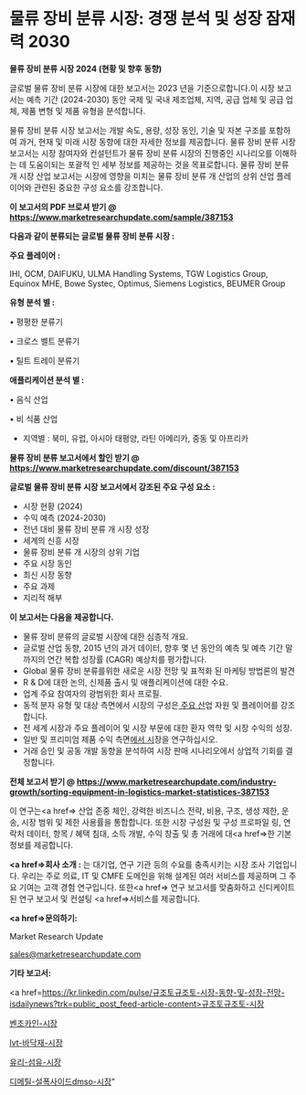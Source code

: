 # 물류 장비 분류 시장: 경쟁 분석 및 성장 잠재력 2030

<strong>물류 장비 분류 시장 2024 (현황 및 향후 동향)</strong>

글로벌 물류 장비 분류 시장에 대한 보고서는 2023 년을 기준으로합니다.이 시장 보고서는 예측 기간 (2024-2030) 동안 국제 및 국내 제조업체, 지역, 공급 업체 및 공급 업체, 제품 변형 및 제품 유형을 분석합니다.

물류 장비 분류 시장 보고서는 개발 속도, 용량, 성장 동인, 기술 및 자본 구조를 포함하여 과거, 현재 및 미래 시장 동향에 대한 자세한 정보를 제공합니다. 물류 장비 분류 시장 보고서는 시장 참여자와 컨설턴트가 물류 장비 분류 시장의 진행중인 시나리오를 이해하는 데 도움이되는 포괄적 인 세부 정보를 제공하는 것을 목표로합니다. 물류 장비 분류 개 시장 산업 보고서는 시장에 영향을 미치는 물류 장비 분류 개 산업의 상위 산업 플레이어와 관련된 중요한 구성 요소를 강조합니다.



<strong>이 보고서의 PDF 브로셔 받기 @ <a href=https://www.marketresearchupdate.com/sample/387153>https://www.marketresearchupdate.com/sample/387153</a></strong>



<strong>다음과 같이 분류되는 글로벌 물류 장비 분류 시장 :</strong>



<strong>주요 플레이어 :</strong>

IHI, OCM, DAIFUKU, ULMA Handling Systems, TGW Logistics Group, Equinox MHE, Bowe Systec, Optimus, Siemens Logistics, BEUMER Group



<strong>유형 분석 별 :</strong>

• 평평한 분류기

• 크로스 벨트 분류기

• 틸트 트레이 분류기



<strong>애플리케이션 분석 별 :</strong>

• 음식 산업

• 비 식품 산업

<ul>
  <li>지역별 : 북미, 유럽, 아시아 태평양, 라틴 아메리카, 중동 및 아프리카</li>
</ul>


<strong>물류 장비 분류 보고서에서 할인 받기 @ <a href=https://www.marketresearchupdate.com/discount/387153>https://www.marketresearchupdate.com/discount/387153</a></strong>



<strong>글로벌 물류 장비 분류 시장 보고서에서 강조된 주요 구성 요소 :</strong>
<ul>
  <li>시장 현황 (2024)</li>
  <li>수익 예측 (2024-2030)</li>
  <li>전년 대비 물류 장비 분류 개 시장 성장</li>
  <li>세계의 신흥 시장</li>
  <li>물류 장비 분류 개 시장의 상위 기업</li>
  <li>주요 시장 동인</li>
  <li>최신 시장 동향</li>
  <li>주요 과제</li>
  <li>지리적 해부</li>
</ul>


<strong>이 보고서는 다음을 제공합니다.</strong>
<ul>
  <li>물류 장비 분류의 글로벌 시장에 대한 심층적 개요.</li>
  <li>글로벌 산업 동향, 2015 년의 과거 데이터, 향후 몇 년 동안의 예측 및 예측 기간 말까지의 연간 복합 성장률 (CAGR) 예상치를 평가합니다.</li>
  <li>Global 물류 장비 분류를위한 새로운 시장 전망 및 표적화 된 마케팅 방법론의 발견</li>
  <li>R &amp; D에 대한 논의, 신제품 출시 및 애플리케이션에 대한 수요.</li>
  <li>업계 주요 참여자의 광범위한 회사 프로필.</li>
  <li>동적 분자 유형 및 대상 측면에서 시장의 구성은<a href=> 주요 산</a>업 자원 및 플레이어를 강조합니다.</li>
  <li>전 세계 시장과 주요 플레이어 및 시장 부문에 대한 환자 역학 및 시장 수익의 성장.</li>
  <li>일반 및 프리미엄 제품 수익 측면<a href=>에서 시</a>장을 연구하십시오.</li>
  <li>거래 승인 및 공동 개발 동향을 분석하여 시장 판매 시나리오에서 상업적 기회를 결정합니다.</li>
</ul>



<strong>전체 보고서 받기 @ <a href=https://www.marketresearchupdate.com/industry-growth/sorting-equipment-in-logistics-market-statistices-387153>https://www.marketresearchupdate.com/industry-growth/sorting-equipment-in-logistics-market-statistices-387153</a></strong>

이 연구는<a href=> 산업 존중</a> 체인, 강력한 비즈니스 전략, 비용, 구조, 생성 제한, 운송, 시장 범위 및 제한 사용률을 통합합니다. 또한 시장 구성원 및 구성 프로파일 링, 연락처 데이터, 항목 / 혜택 침대, 소득 개발, 수익 창출 및 총 거래에 대<a href=>한 기본 </a>정보를 제공합니다.



<strong><a href=>회사 소</a>개 :</strong>
는 대기업, 연구 기관 등의 수요를 충족시키는 시장 조사 기업입니다. 우리는 주로 의료, IT 및 CMFE 도메인을 위해 설계된 여러 서비스를 제공하며 그 주요 기여는 고객 경험 연구입니다. 또한<a href=> 연구 보</a>고서를 맞춤화하고 신디케이트 된 연구 보고서 및 컨설팅 <a href=>서비스</a>를 제공합니다.



<strong><a href=>문의하기:</a></strong>

Market Research Update

sales@marketresearchupdate.com



<strong>기타 보고서:</strong>

<a href=https://kr.linkedin.com/pulse/규조토규조토-시장-동향-및-성장-전망-isdailynews?trk=public_post_feed-article-content>규조토규조토-시장</a>

<a href=https://www.linkedin.com/pulse/벤조카인-시장-진입-전략-및-위험-평가2029년-survey-savvy-insights-360-analysis-djggf/>벤조카인-시장</a>

<a href=https://www.linkedin.com/pulse/lvt-바닥재-시장-규모-및-성장-2023-survey-spotlight-pro-24-analysis-dq24f/>lvt-바닥재-시장</a>

<a href=https://www.linkedin.com/pulse/유리-섬유-시장-현재-및-미래-성장-2029-isdailynews-qvdwf/>유리-섬유-시장</a>

<a href=https://www.linkedin.com/pulse/디메틸-설폭사이드dmso-시장-진입-전략-및-위험-평가2030년-trendsetters-talk-360-analysis-p06tc/>디메틸-설폭사이드dmso-시장</a>"
